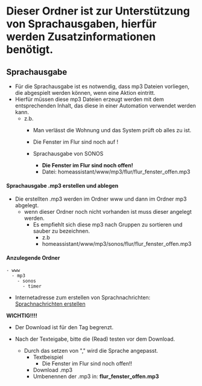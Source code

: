 #  Dieser Ordner ist zur Unterstützung von Sprachausgaben, hierfür werden Zusatzinformationen benötigt.


## Sprachausgabe
  * Für die Sprachausgabe ist es notwendig, dass mp3 Dateien vorliegen, die abgespielt werden können, wenn eine Aktion eintritt.
  * Hierfür müssen diese mp3 Dateien erzeugt werden mit dem entsprechenden Inhalt, das diese in einer Automation verwendet werden kann.
    - z.b.
      - Man verlässt die Wohnung und das System prüft ob alles zu ist.
      - Die Fenster im Flur sind noch auf !
          
      - Sprachausgabe von SONOS

        - **Die Fenster im Flur sind noch offen!**
        - Datei: homeassistant/www/mp3/flur/flur_fenster_offen.mp3
  
####  Sprachausgabe .mp3 erstellen und ablegen
  * Die erstellten .mp3 werden im Ordner www und dann im Ordner mp3 abgelegt.
    - wenn dieser Ordner noch nicht vorhanden ist muss dieser angelegt werden.
      - Es empfiehlt sich diese mp3 nach Gruppen zu sortieren und sauber zu bezeichnen.
        - z.b
        - homeassistant/www/mp3/sonos/flur/flur_fenster_offen.mp3

#### Anzulegende Ordner
    - www
      - mp3
        - sonos
          - timer

  * Internetadresse zum erstellen von Sprachnachrichten: [Sprachnachrichten erstellen](https://ttsmp3.com/)    


**WICHTIG!!!!**
  * Der Download ist für den Tag begrenzt.
  * Nach der Texteigabe, bitte die (Read) testen vor dem Download.

    * Durch das setzen von "," wird die Sprache angepasst.
      - Textbeispiel          
        - Die Fenster im Flur sind noch offen!!
      - Download .mp3
      - Umbenennen der .mp3 in: **flur_fenster_offen.mp3**
